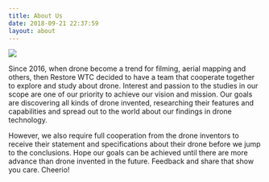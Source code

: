 ```yaml
---
title: About Us
date: 2018-09-21 22:37:59
layout: about
---
```


![](/images/logo.png)

Since 2016, when drone become a trend for filming, aerial mapping and others, then Restore WTC decided to have a team that cooperate together to explore and study about drone. Interest and passion to the studies in our scope are one of our priority to achieve our vision and mission. Our goals are discovering all kinds of drone invented, researching their features and capabilities and spread out to the world about our findings in drone technology.

However, we also require full cooperation from the drone inventors to receive their statement and specifications about their drone before we jump to the conclusions. Hope our goals can be achieved until there are more advance than drone invented in the future. Feedback and share that show you care. Cheerio!